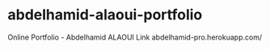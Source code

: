 # abdelhamid-alaoui-portfolio
Online Portfolio - Abdelhamid ALAOUI 
Link abdelhamid-pro.herokuapp.com/
